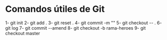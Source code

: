# Comandos útiles de Git

1- git init
2- git add .
3- git reset .
4- git commit -m ""
5- git checkout -- .
6- git log
7- git commit --amend
8- git checkout -b rama-heroes
9- git checkout master